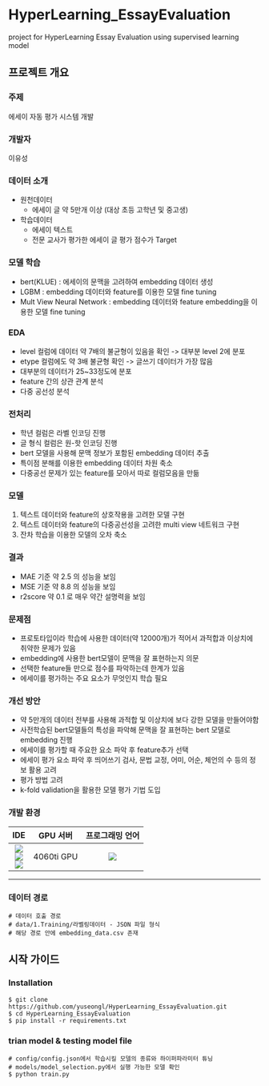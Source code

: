 # HyperLearning_EssayEvaluation
project for HyperLearning Essay Evaluation using supervised learning model

## 프로젝트 개요
### 주제
에세이 자동 평가 시스템 개발

### 개발자
이유성

### 데이터 소개
- 원천데이터
    - 에세이 글 약 5만개 이상 (대상 초등 고학년 및 중고생)
- 학습데이터
    - 에세이 텍스트
    - 전문 교사가 평가한 에세이 글 평가 점수가 Target 

### 모델 학습
- bert(KLUE) : 에세이의 문맥을 고려하여 embedding 데이터 생성
- LGBM : embedding 데이터와 feature를 이용한 모델 fine tuning
- Mult View Neural Network : embedding 데이터와 feature embedding을 이용한 모델 fine tuning

### EDA
- level 컬럼에 데이터 약 7배의 불균형이 있음을 확인 -> 대부분 level 2에 분포
- etype 컬럼에도 약 3배 불균형 확인 -> 글쓰기 데이터가 가장 많음
- 대부분의 데이터가 25~33정도에 분포
- feature 간의 상관 관계 분석
- 다중 공선성 분석

### 전처리
- 학년 컬럼은 라벨 인코딩 진행
- 글 형식 컬럼은 원-핫 인코딩 진행
- bert 모델을 사용해 문맥 정보가 포함된 embedding 데이터 추출
- 특이점 분해를 이용한 embedding 데이터 차원 축소
- 다중공선 문제가 있는 feature를 모아서 따로 컬럼모음을 만듦

### 모델
1. 텍스트 데이터와 feature의 상호작용을 고려한 모델 구현
2. 텍스트 데이터와 feature의 다중공선성을 고려한 multi view 네트워크 구현
3. 잔차 학습을 이용한 모델의 오차 축소 

### 결과
- MAE 기준 약 2.5 의 성능을 보임
- MSE 기준 약 8.8 의 성능을 보임
- r2score 약 0.1 로 매우 약간 설명력을 보임

### 문제점
- 프로토타입이라 학습에 사용한 데이터(약 12000개)가 적어서 과적합과 이상치에 취약한 문제가 있음
- embedding에 사용한 bert모델이 문맥을 잘 표현하는지 의문
- 선택한 feature들 만으로 점수를 파악하는데 한계가 있음
- 에세이를 평가하는 주요 요소가 무엇인지 학습 필요

### 개선 방안
- 약 5만개의 데이터 전부를 사용해 과적합 및 이상치에 보다 강한 모델을 만들어야함
- 사전학습된 bert모델들의 특성을 파악해 문맥을 잘 표현하는 bert 모델로 embedding 진행
- 에세이를 평가할 때 주요한 요소 파악 후 feature추가 선택
- 에세이 평가 요소 파악 후 띄어쓰기 검사, 문법 교정, 어미, 어순, 체언의 수 등의 정보 활용 고려
- 평가 방법 고려
- k-fold validation을 활용한 모델 평가 기법 도입

### 개발 환경
|IDE|GPU 서버|프로그래밍 언어|
|:-----:|:-----:|:-----:|
|<img src="https://img.shields.io/badge/visualstudiocode-007ACC?style=for-the-badge&logo=visualstudiocode&logoColor=white"><br/><img src="https://img.shields.io/badge/github-181717?style=for-the-badge&logo=github&logoColor=white"><br/><img src="https://img.shields.io/badge/git-F05032?style=for-the-badge&logo=git&logoColor=white">|4060ti GPU|<img src="https://img.shields.io/badge/python-3776AB?style=for-the-badge&logo=python&logoColor=white">|
---- -


### 데이터 경로
```
# 데이터 호출 경로
# data/1.Training/라벨링데이터 - JSON 파일 형식
# 해당 경로 안에 embedding_data.csv 존재
```




## 시작 가이드
### Installation
```
$ git clone https://github.com/yuseongl/HyperLearning_EssayEvaluation.git
$ cd HyperLearning_EssayEvaluation
$ pip install -r requirements.txt
```
### trian model & testing model file
```
# config/config.json에서 학습시킬 모델의 종류와 하이퍼파라미터 튜닝
# models/model_selection.py에서 실행 가능한 모델 확인
$ python train.py
```